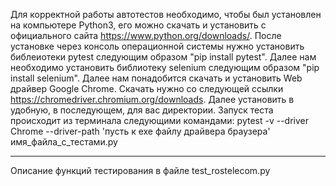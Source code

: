 Для корректной работы автотестов необходимо, чтобы был установлен на компьютере Python3, его можно скачать и установить с официального сайта https://www.python.org/downloads/.
После установке через консоль операционной системы нужно установить библеиотеки pytest следующим образом "pip install pytest". Далее нам необходимо установить библиотеку selenium
следующим образом "pip install selenium".
Далее нам понадобится скачать и установить Web драйвер Google Chrome. Скачать нужно со следующей ссылки https://chromedriver.chromium.org/downloads. Далее установить в удобную,
в последующем, для вас директории.
Запуск теста происходит из терминала следующими командами: pytest -v --driver Chrome --driver-path 'пусть к exe файлу драйвера браузера' имя_файла_с_тестами.py

-------------------------------------------------------------------------------------------------------------------------------------------------------------------------------

Описание функций тестирования в файле test_rostelecom.py


